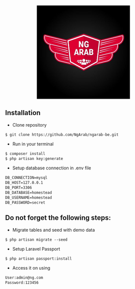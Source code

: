 <p align="center"><img src="public/images/ng.jpg" width="300"></p>


## Installation
- Clone repository
```
$ git clone https://github.com/NgArab/ngarab-be.git
```
- Run in your terminal
```
$ composer install
$ php artisan key:generate
```
- Setup database connection in .env file
```
DB_CONNECTION=mysql
DB_HOST=127.0.0.1
DB_PORT=3306
DB_DATABASE=homestead
DB_USERNAME=homestead
DB_PASSWORD=secret
```

## Do not forget the following steps:


- Migrate tables and seed with demo data
```
$ php artisan migrate --seed
```
- Setup Laravel Passport
```
$ php artisan passport:install
```
- Access it on using
```
User:admin@ng.com
Password:123456
```



